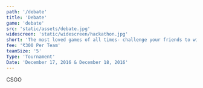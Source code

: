 ```yaml
---
path: '/debate'
title: 'Debate'
game: 'debate'
src: 'static/assets/debate.jpg'
widescreen: 'static/widescreen/hackathon.jpg'
short: 'The most loved games of all times- challenge your friends to win the tournament and challenge your rivals to earn the title!'
fee: '₹300 Per Team'
teamSize: '5'
Type: 'Tournament'
Date: 'December 17, 2016 & December 18, 2016' 
---
```


CSGO